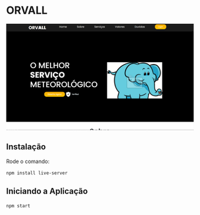 # ORVALL

![Orvall](img/orvallsite.png)


## Instalação
Rode o comando:
```
npm install live-server
```
## Iniciando a Aplicação
```
npm start
```
